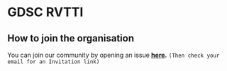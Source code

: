 # GDSC RVTTI

## How to join the organisation
You can join our community by opening an issue **[here](https://github.com/GDSC-RVTTI/support/issues/new?assignees=&labels=Invitation+to+the+community&projects=&template=invitation.yml&title=Please+invite+me+to+GDSC+RVTTI+community).** `(Then check your email for an Invitation link)`

